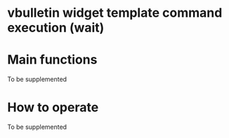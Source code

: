 # vbulletin widget template command execution (wait)

# Main functions

To be supplemented

# How to operate

To be supplemented


